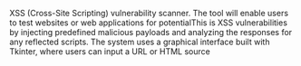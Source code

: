 XSS (Cross-Site Scripting) vulnerability scanner. The tool will enable users to test websites or web applications for potentialThis is XSS vulnerabilities by injecting predefined malicious payloads and analyzing the responses for any reflected scripts. The system uses a graphical interface built with Tkinter, where users can input a URL or HTML source
